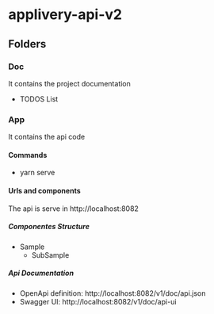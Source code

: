 # applivery-api-v2

## Folders

### Doc

It contains the project documentation

- TODOS List

### App

It contains the api code

#### Commands

- yarn serve

#### Urls and components

The api is serve in http://localhost:8082

##### Componentes Structure

- Sample
  - SubSample

##### Api Documentation

- OpenApi definition: http://localhost:8082/v1/doc/api.json
- Swagger UI: http://localhost:8082/v1/doc/api-ui
